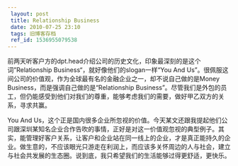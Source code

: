 ```yaml
---
 layout: post
 title: Relationship Business
 date: 2010-07-25 23:10
 tags: 旧博客存档
 ref_id: 1536955079538
---
```

前两天听客户方的dpt.head介绍公司的历史文化，印象最深刻的是这个词”Relationship Business“，就好像他们的slogan一样“You
And Us”。很佩服这间公司的价值观，作为全球最有名的金融企业之一，却不说自己做的是Money
Business，而是强调自己做的是“Relationship
Business”。尽管我们是外包的员工，但仍能感受到他们对我们的尊重，能够考虑我们的需要，做好甲乙双方的关系，寻求共赢。

You And
Us，这个正是国内很多企业所忽视的价值。今天某文还跟我提起他们公司跟深圳某知名企业合作告吹的事情，正好是对这一价值观忽视的典型例子。其实，能管理好客户关系，让客户和企业站在同一线上的企业，才是真正能持久的企业。做生意的，不应该眼光只游走在利润上，而应该多关怀周边的人与社会，建立与社会共发展的生态圈。说到底，我只希望我们的生活能够过得更舒适，更快乐。

